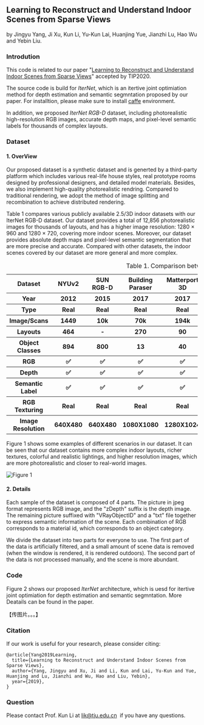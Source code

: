 ## Learning to Reconstruct and Understand Indoor Scenes from Sparse Views
by Jingyu Yang, Ji Xu, Kun Li, Yu-Kun Lai, Huanjing Yue, Jianzhi Lu, Hao Wu and Yebin Liu.

### Introdution
This code is related to our paper "[Learning to Reconstruct and Understand Indoor Scenes from Sparse Views](https://arxiv.org/abs/1906.07892)" accepted by TIP2020.

The source code is build for *IterNet*, which is an itertive joint optimiation method for depth estimation and semantic segmntation proposed by our paper. For installtion, please make sure to install [caffe](https://github.com/BVLC/caffe) environment.

In addition, we proposed *IterNet RGB-D* dataset, including photorealistic high-resolution RGB images, accurate depth maps,
and pixel-level semantic labels for thousands of complex
layouts.

### Dataset
#### 1. OverView
Our proposed dataset is a synthetic dataset and is generted by a third-party platform which includes various real-life house styles, real prototype rooms designed by professional designers, and detailed model materials. Besides, we also implement high-quality photorealistic rendring. Compared to traditional rendering, we adopt the method of image splitting and recombination to achieve distributed rendering. 

Table 1 compares various publicly available 2.5/3D indoor datasets with our IterNet RGB-D dataset. Our dataset provides a total of 12,856 photorealistic images for thousands of layouts, and has a higher image resolution: 1280 × 960 and 1280 × 720, covering more indoor scenes. Moreover, our dataset provides absolute depth maps and pixel-level semantic segmentation that are more precise and accurate. Compared with other datasets, the indoor scenes covered by our dataset are more general and more complex.

 <table>
        <tr>
            <th>Dataset</th>
            <th>NYUv2</th>
            <th>SUN RGB-D</th>
            <th>Building Paraser</th>
            <th>Matterport 3D</th>
            <th>ScanNet</th>
            <th>SUNCG</th>
            <th>SceneNet RRG-D</th>
            <th>IterNet RGB-D</th>
        </tr>
        <tr>
            <th>Year</th>
            <th>2012</th>
            <th>2015</th>
            <th>2017</th>
            <th>2017</th>
            <th>2017</th>
            <th>2017</th>
            <th>2016</th>
            <th>2019</th>
        </tr>
        <tr>
            <th>Type</th>
            <th>Real</th>
            <th>Real</th>
            <th>Real</th>
            <th>Real</th>
            <th>Real</th>
            <th>Synthetic</th>
            <th>Synthetic</th>
            <th>Synthetic</th>
        </tr>
        <tr>
            <th>Image/Scans</th>
            <th>1449</th>
            <th>10k</th>
            <th>70k</th>
            <th>194k</th>
            <th>1513</th>
            <th>130k</th>
            <th>5M</th>
            <th>12856</th>
        </tr>
        <tr>
            <th>Layouts</th>
            <th>464</th>
            <th>-</th>
            <th>270</th>
            <th>90</th>
            <th>1513</th>
            <th>45622</th>
            <th>57</th>
            <th>3214</th>
        </tr>
        <tr>
            <th>Object Classes</th>
            <th>894</th>
            <th>800</th>
            <th>13</th>
            <th>40</th>
            <th>>=50</th>
            <th>84</th>
            <th>255</th>
            <th>333</th>
        </tr>
        <tr>
            <th>RGB</th>
            <th>✅</th>
            <th>✅</th>
            <th>✅</th>
            <th>✅</th>
            <th>❎</th>
            <th>❎</th>
            <th>✅</th>
            <th>✅</th>
        </tr>
        <tr>
            <th>Depth</th>
            <th>✅</th>
            <th>✅</th>
            <th>✅</th>
            <th>✅</th>
            <th>❎</th>
            <th>✅</th>
            <th>✅</th>
            <th>✅</th>
        </tr>
        <tr>
            <th>Semantic Label</th>
            <th>✅</th>
            <th>✅</th>
            <th>✅</th>
            <th>✅</th>
            <th>❎</th>
            <th>✅</th>
            <th>✅</th>
            <th>✅</th>
        </tr>
        <tr>
            <th>RGB Texturing</th>
            <th>Real</th>
            <th>Real</th>
            <th>Real</th>
            <th>Real</th>
            <th>Real</th>
            <th>Not Photorealistic</th>
            <th>Photorealistic</th>
            <th>Photorealistic</th>
        </tr>
        <tr>
            <th>Image Resolution</th>
            <th>640X480</th>
            <th>640X480</th>
            <th>1080X1080</th>
            <th>1280X1024</th>
            <th>640X480</th>
            <th>640X480</th>
            <th>320X240</th>
            <th>1280×960;1280×720</th>
        </tr>
        <caption>Table 1. Comparison between various indoor datasets.</caption>
    </table>

Figure 1 shows some examples of different scenarios in our dataset.  It can be seen that our dataset contains more complex indoor layouts, richer textures, colorful and realistic lightings, and higher resolution images, which are more photorealistic and closer to real-world images.

![Figure 1](resource/dataset.png)

#### 2. Details
Each sample of the dataset is composed of 4 parts. The picture in jpeg format represents RGB image, and the "zDepth" suffix is the depth image. The remaining picture suffixed with "VRayObjectID" and a "txt" file together to express semantic information of the scene. Each combination of RGB corresponds to a material id, which corresponds to an object category.

We divide the dataset into two parts for everyone to use. The first part of the data is artificially filtered, and a small amount of scene data is removed (when the window is rendered, it is rendered outdoors). The second part of the data is not processed manually, and the scene is more abundant.

### Code
Figure 2 shows our proposed *IterNet* architecture, which is uesd for itertive joint optimiation for depth estimation and semantic segmntation. More Deatails can be found in the paper.

【传图片。。。】


### Citation
If our work is useful for your research, please consider citing:

```
@article{Yang2019Learning,
  title={Learning to Reconstruct and Understand Indoor Scenes from Sparse Views},
  author={Yang, Jingyu and Xu, Ji and Li, Kun and Lai, Yu-Kun and Yue, Huanjing and Lu, Jianzhi and Wu, Hao and Liu, Yebin},
  year={2019},
}
```

### Question
Please contact Prof. Kun Li at lik@tju.edu.cn  if you have any questions.
